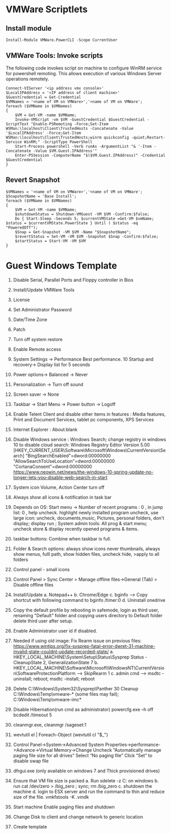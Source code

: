 # VMWare Scriptlets

## Install module

```
Install-Module VMWare.PowerCLI -Scope CurrentUser
```

## VMWare Tools: Invoke scripts

The following code invokes script on machine to configure WinRM service for powershell remoting. This allows execution of various Windows Server operations remotely.

```
Connect-VIServer '<ip address vmx console>'
$LocalIPAddress = '<IP address of client machine>'
$GuestCredential = Get-Credential
$VMNames = '<name of VM on VMWare>','<name of VM on VMWare';
foreach ($VMName in $VMNames)
{
    $VM = Get-VM -name $VMName;
    Invoke-VMScript -vm $VM -GuestCredential $GuestCredential -ScriptText "Enable-PSRemoting -Force;Set-Item WSMan:\localhost\Client\TrustedHosts -Concatenate -Value '$LocalIPAddress' -Force;Get-Item WSMan:\localhost\Client\TrustedHosts;winrm quickconfig -quiet;Restart-Service WinRM;" -ScriptType PowerShell
    Start-Process powershell -Verb runAs -ArgumentList "& '-Item -Concatenate -Value $VM.Guest.IPAddress'"
    Enter-PSSession -ComputerName "$($VM.Guest.IPAddress)" -Credential $GuestCredential
}
```
## Revert Snapshot

```
$VMNames = '<name of VM on VMWare>','<name of VM on VMWare';
$SnapshotName = 'Base Install';
foreach ($VMName in $VMNames)
{
    $VM = Get-VM -name $VMName; 
    $shutdownStatus = Shutdown-VMGuest -VM $VM -Confirm:$false;
    Do { Start-Sleep -Seconds 5; $currentVMState =Get-VM $vmName; $status = $currentVMState.PowerState } Until ( $status -eq "PoweredOff"); 
    $Snap = Get-Snapshot -VM $VM -Name "$SnapshotName"; 
    $revertStatus = Set-VM -VM $VM -Snapshot $Snap -Confirm:$false;
    $startStatus = Start-VM -VM $VM
}
```

# Guest Windows Template

1. Disable Serial, Parallel Ports and Floppy controller in Bios
2. Install/Update VMWare Tools
3. License
4. Set Administrator Password
5. Date/Time Zone
6. Patch
7. Turn off system restore
8. Enable Remote access
9. System Settings -> Performance Best performance.
10 Startup and recovery-> Display list for 5 seconds
11. Power options-> Balanced -> Never
12. Personalization -> Turn off sound
13. Screen saver -> None
14. Taskbar -> Start Menu -> Power button -> Logoff
15. Enable Telent Client and disable other items in features : Media features, Print and Document Services, tablet pc components, XPS Services
16. Internet Explorer : About:blank
17. Disable Windows service : Windows Search; change registry in windows 10 to disable cloud search: 
    Windows Registry Editor Version 5.00
    [HKEY_CURRENT_USER\Software\Microsoft\Windows\CurrentVersion\Search]
    "BingSearchEnabled"=dword:00000000
    "AllowSearchToUseLocation"=dword:00000000
    "CortanaConsent"=dword:00000000
    https://www.neowin.net/news/the-windows-10-spring-update-no-longer-lets-you-disable-web-search-in-start
18. System icon Volume, Action Center turn off
19. Always show all icons & notification in task bar
20. Depends on OS: Start menu -> Number of recent programs : 0 , in jump list: 0 , help uncheck. highlight newly installed program uncheck, use large icon: uncheck, documents,music, Pictures, personal folders, don't display; 
    display run ;     System admin tools: All prog & start menu; uncheck store & display recently opened programs & items.
21. taskbar buttons: Combine when taskbar is full.
22. Folder & Search options: always show icons never thumbnails, always show menus, fulll path, show hidden files, uncheck hide, >apply to all folders
23. Control panel - small icons
24. Control Panel > Sync Center > Manage offline files->General (Tab) > Disable offline files
25. Install/Update
    a. Notepad++
    b. Chrome/Edge
    c. bginfo --> Copy shortcut with following command to 
	    bginfo <file> /timer:0
    d. Uninstall onedrive
    
26. Copy the default profile by rebooting in safemode, login as third user, renaming "Default" folder and copying users directory to Default folder
    delete third user after setup.
27. Enable Administrator user id if disabled.
28. Needed if using old image: Fix Rearm issue on previous files: https://www.wintips.org/fix-sysprep-fatal-error-dwret-31-machine-invalid-state-couldnt-update-recorded-state/
    a. HKEY_LOCAL_MACHINE\System\Setup\Status\Sysprep Status - CleanupState 2, GeneralizationState 7
    b. HKEY_LOCAL_MACHINE\Software\Microsoft\WindowsNT\CurrentVersion\SoftwareProtectionPlatform --> SkipRearm 1
    c. admin cmd --> msdtc -uninstall; reboot; msdtc -install; reboot
29. Delete C:\Windows\System32\Sysprep\Panther
30 Cleanup C:\Windows\Temp\vmware-* (some files may fail);  C:\Windows\Temp\vmware-imc\*
31. Disable Hibernation(run cmd as administrator)
    powercfg.exe –h off
    bcdedit /timeout 5
32. cleanmgr.exe, cleanmgr /sageset:1
33. wevtutil el | Foreach-Object {wevtutil cl "$_"}
34. Control Panel->System->Advanced System Properties->performance->Advance->Virtual Memory->Change
    Uncheck “Automatically manage paging file size for all drives”
    Select “No paging file”
    Click “Set” to disable swap file
35. dfrgui.exe (only available on windows 7 and Thick provisioned drives)
36. Ensure that VM file size is packed
    a. Run sdelete -z C: on windows
    b. run cat /dev/zero > /big_zero ; sync; rm /big_zero
    c. shutdown the machine
    d. login to ESX server and run the command to thin and reduce size of the file.
       vmkfstools -K <file name>.vmdk
37. Start machine Enable paging files and shutdown
38. Change Disk to client and change network to generic location
39. Create template
